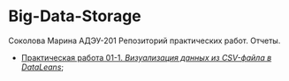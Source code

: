 # Big-Data-Storage
Соколова Марина АДЭУ-201
Репозиторий практических работ. Отчеты.
- [Практическая работа 01-1. *Визуализация данных из CSV-файла в DataLeans*](Big-Data.Pr%2001-1.pdf);
